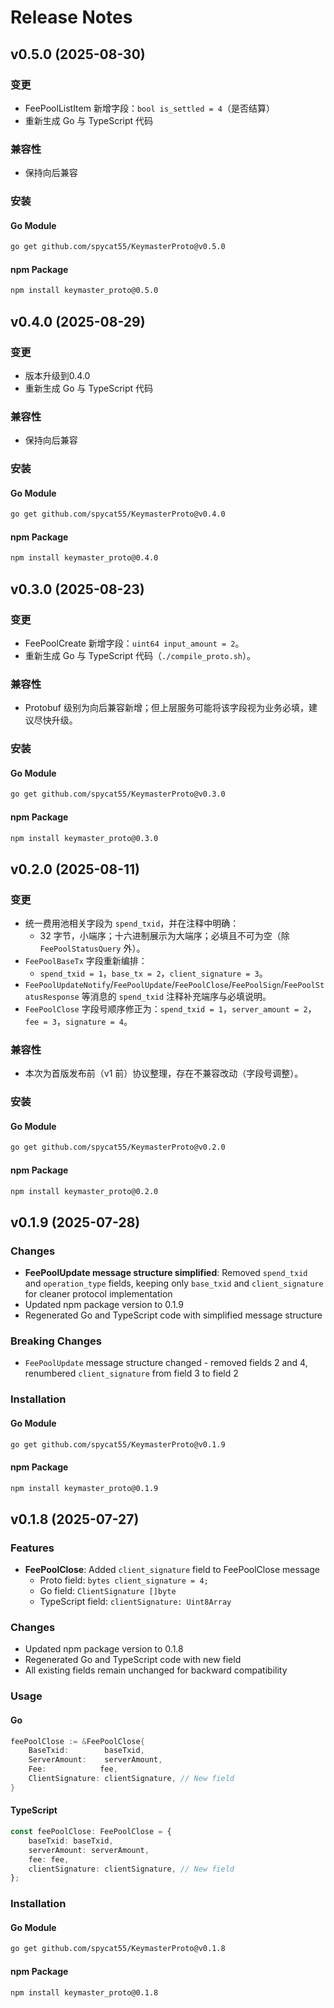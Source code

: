 # Release Notes

## v0.5.0 (2025-08-30)

### 变更
- FeePoolListItem 新增字段：`bool is_settled = 4`（是否结算）
- 重新生成 Go 与 TypeScript 代码

### 兼容性
- 保持向后兼容

### 安装

#### Go Module
```bash
go get github.com/spycat55/KeymasterProto@v0.5.0
```

#### npm Package
```bash
npm install keymaster_proto@0.5.0
```

## v0.4.0 (2025-08-29)

### 变更
- 版本升级到0.4.0
- 重新生成 Go 与 TypeScript 代码

### 兼容性
- 保持向后兼容

### 安装

#### Go Module
```bash
go get github.com/spycat55/KeymasterProto@v0.4.0
```

#### npm Package
```bash
npm install keymaster_proto@0.4.0
```

## v0.3.0 (2025-08-23)

### 变更
- FeePoolCreate 新增字段：`uint64 input_amount = 2`。
- 重新生成 Go 与 TypeScript 代码（`./compile_proto.sh`）。

### 兼容性
- Protobuf 级别为向后兼容新增；但上层服务可能将该字段视为业务必填，建议尽快升级。

### 安装

#### Go Module
```bash
go get github.com/spycat55/KeymasterProto@v0.3.0
```

#### npm Package
```bash
npm install keymaster_proto@0.3.0
```

## v0.2.0 (2025-08-11)

### 变更
- 统一费用池相关字段为 `spend_txid`，并在注释中明确：
  - 32 字节，小端序；十六进制展示为大端序；必填且不可为空（除 `FeePoolStatusQuery` 外）。
- `FeePoolBaseTx` 字段重新编排：
  - `spend_txid = 1`，`base_tx = 2`，`client_signature = 3`。
- `FeePoolUpdateNotify`/`FeePoolUpdate`/`FeePoolClose`/`FeePoolSign`/`FeePoolStatusResponse` 等消息的 `spend_txid` 注释补充端序与必填说明。
- `FeePoolClose` 字段号顺序修正为：`spend_txid = 1`，`server_amount = 2`，`fee = 3`，`signature = 4`。

### 兼容性
- 本次为首版发布前（v1 前）协议整理，存在不兼容改动（字段号调整）。

### 安装

#### Go Module
```bash
go get github.com/spycat55/KeymasterProto@v0.2.0
```

#### npm Package
```bash
npm install keymaster_proto@0.2.0
```

## v0.1.9 (2025-07-28)

### Changes
- **FeePoolUpdate message structure simplified**: Removed `spend_txid` and `operation_type` fields, keeping only `base_txid` and `client_signature` for cleaner protocol implementation
- Updated npm package version to 0.1.9
- Regenerated Go and TypeScript code with simplified message structure

### Breaking Changes
- `FeePoolUpdate` message structure changed - removed fields 2 and 4, renumbered `client_signature` from field 3 to field 2

### Installation

#### Go Module
```bash
go get github.com/spycat55/KeymasterProto@v0.1.9
```

#### npm Package
```bash
npm install keymaster_proto@0.1.9
```

## v0.1.8 (2025-07-27)

### Features
- **FeePoolClose**: Added `client_signature` field to FeePoolClose message
  - Proto field: `bytes client_signature = 4;`
  - Go field: `ClientSignature []byte`
  - TypeScript field: `clientSignature: Uint8Array`

### Changes
- Updated npm package version to 0.1.8
- Regenerated Go and TypeScript code with new field
- All existing fields remain unchanged for backward compatibility

### Usage

#### Go
```go
feePoolClose := &FeePoolClose{
    BaseTxid:        baseTxid,
    ServerAmount:    serverAmount,
    Fee:            fee,
    ClientSignature: clientSignature, // New field
}
```

#### TypeScript
```typescript
const feePoolClose: FeePoolClose = {
    baseTxid: baseTxid,
    serverAmount: serverAmount,
    fee: fee,
    clientSignature: clientSignature, // New field
};
```

### Installation

#### Go Module
```bash
go get github.com/spycat55/KeymasterProto@v0.1.8
```

#### npm Package
```bash
npm install keymaster_proto@0.1.8
```
